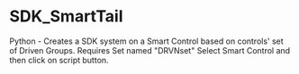 # SDK_SmartTail
Python - Creates a SDK system on a Smart Control based on controls' set of Driven Groups.
Requires Set named "DRVNset"
Select Smart Control and then click on script button.
